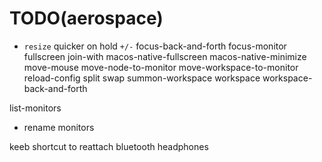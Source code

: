 # TODO(aerospace)

- `resize` quicker on hold `+/-`
  focus-back-and-forth
  focus-monitor
  fullscreen
  join-with
  macos-native-fullscreen
  macos-native-minimize
  move-mouse
  move-node-to-monitor
  move-workspace-to-monitor
  reload-config
  split
  swap
  summon-workspace
  workspace
  workspace-back-and-forth

list-monitors

- rename monitors

keeb shortcut to reattach bluetooth headphones
